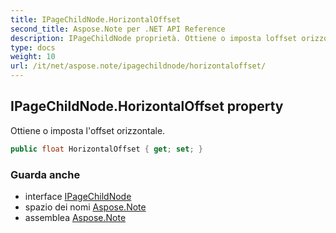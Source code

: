 ```yaml
---
title: IPageChildNode.HorizontalOffset
second_title: Aspose.Note per .NET API Reference
description: IPageChildNode proprietà. Ottiene o imposta loffset orizzontale.
type: docs
weight: 10
url: /it/net/aspose.note/ipagechildnode/horizontaloffset/
---
```

## IPageChildNode.HorizontalOffset property

Ottiene o imposta l'offset orizzontale.

```csharp
public float HorizontalOffset { get; set; }
```

### Guarda anche

* interface [IPageChildNode](../)
* spazio dei nomi [Aspose.Note](../../ipagechildnode/)
* assemblea [Aspose.Note](../../../)


